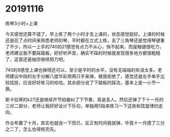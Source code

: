 # 20191116

练琴3小时+上课

今天感觉还算不错了，早上练了两个小时才去上课的，状态感觉挺好。上课的时候还是花了点时间来熟悉老师的琴，平时都在立式上练，去了三角琴还是觉得琴键重了不少，所以一上手的740的21感觉有点力不从心，快不起来，而是触键很吃力，老师建议我不要踩踏板，好好听声音，确实不踩的时候就发现很多地方都很粗糙了，这首还是抽空继续努力吧。

740的8感觉上课也弹得还可以，至少是平时的水平，没有无端端的失误太多。老师建议中段的左手分解八度华彩用两只手来弹，被我拒绝了，感觉还是左手单手比较炫技，应该好好练习的哈哈。其余部分说了下踏板的踩法，基本上是一小节一换。

斯卡拉蒂的k27还是继续开节拍器纠了下节奏，真是丢人。然后还弹了下十一月的三对二部分，老师让我好好设计下乐句，单独用5指来练习一下这些和弦旋律的走向。

作业布置了十月，其实也就说一下而已，反正有时间我就弹，毕竟十一月摸了三分之二了，怎么也得练完先。
